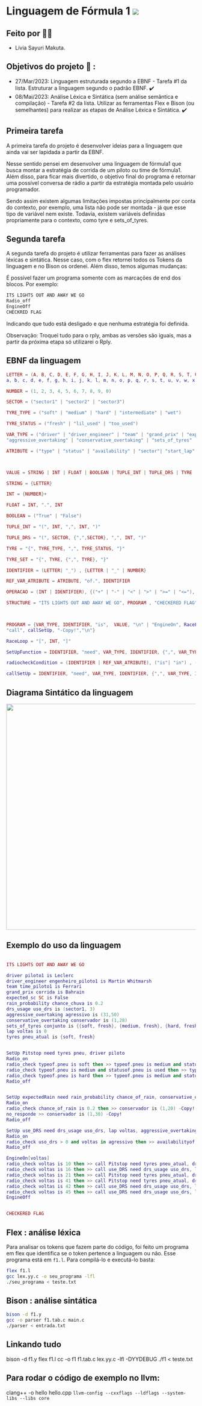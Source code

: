 # Linguagem de Fórmula 1 <img src="https://img.shields.io/static/v1?label=Etapa2&message=Finalizado&color=success&style=flat-square&logo=ghost"/>


## Feito por :raising_hand_woman:

- Lívia Sayuri Makuta.

## Objetivos do projeto :round_pushpin: :

- 27/Mar/2023: Linguagem estruturada segundo a EBNF - Tarefa #1 da lista. Estruturar a linguagem segundo o padrão EBNF.  :heavy_check_mark:
- 08/Mai/2023: Análise Léxica e Sintática (sem análise semântica e compilação) - Tarefa #2 da lista. Utilizar as ferramentas Flex e Bison (ou semelhantes) para realizar as etapas de Análise Léxica e Sintática. :heavy_check_mark:


## Primeira tarefa

A primeira tarefa do projeto é desenvolver ideias para a linguagem que ainda vai ser lapidada a partir da EBNF.

Nesse sentido pensei em desenvolver uma linguagem de fórmula1 que busca montar a estratégia de corrida de um piloto ou time de fórmula1.
Além disso, para ficar mais divertido, o objetivo final do programa é retornar uma possível conversa de rádio a partir da estratégia montada pelo usuário programador. 

Sendo assim existem algumas limitações impostas principalmente por conta do contexto, por exemplo, uma lista não pode ser montada - já que esse tipo de variável nem existe. Todavia, existem variáveis definidas propriamente para o contexto, como tyre e sets_of_tyres.

## Segunda tarefa

A segunda tarefa do projeto é utilizar ferramentas para fazer as análises léxicas e sintática. Nesse caso, com o flex retornei todos os Tokens da linguagem e no Bison os ordenei. Além disso, temos algumas mudanças:

É possível fazer um programa somente com as marcações de end dos blocos. Por exemplo:

``` txt
ITS LIGHTS OUT AND AWAY WE GO
Radio_off
EngineOff
CHECKRED FLAG
```

Indicando que tudo está desligado e que nenhuma estratégia foi definida. 

Observação: Troquei tudo para o rply, ambas as versões são iguais, mas a partir da próxima etapa só utilizarei o Rply.

## EBNF da linguagem

``` lua
LETTER = (A, B, C, D, E, F, G, H, I, J, K, L, M, N, O, P, Q, R, S, T, U, V, W, X, Y, Z, 
a, b, c, d, e, f, g, h, i, j, k, l, m, n, o, p, q, r, s, t, u, v, w, x, y, z)

NUMBER = (1, 2, 3, 4, 5, 6, 7, 8, 9, 0)

SECTOR = ("sector1" | "sector2" | "sector3")

TYRE_TYPE = ("soft" | "medium" | "hard" | "intermediate" | "wet")

TYRE_STATUS = ("fresh" | "lil_used" | "too_used")

VAR_TYPE = ("driver" | "driver_engineer" | "team" | "grand_prix" | "expected_sc" | "rain_probability" | "drs_usage" | 
"aggressive_overtaking" | "conservative_overtaking" | "sets_of_tyres" | "lap" | "tyre")

ATRIBUTE = ("type" | "status" | "availability" | "sector"| "start_lap"| "end_lap" )



VALUE = STRING | INT | FLOAT | BOOLEAN | TUPLE_INT | TUPLE_DRS | TYRE | TYRE_SET | OPERACAO

STRING = {LETTER}

INT = {NUMBER}+

FLOAT = INT, ".", INT

BOOLEAN = ("True" | "False")

TUPLE_INT = "(", INT, ",", INT, ")"

TUPLE_DRS = "(", SECTOR, {",",SECTOR}, ",", INT, ")"

TYRE = "{", TYRE_TYPE, ",", TYRE_STATUS, "}"

TYRE_SET = "{", TYRE, {",", TYRE}, "}"

IDENTIFIER = (LETTER| "_") , {LETTER | "_" | NUMBER}

REF_VAR_ATRIBUTE = ATRIBUTE, "of.", IDENTIFIER

OPERACAO = (INT | IDENTIFIER), {("+" | "-" | "<" | ">" | ">=" | "<="), (INT | IDENTIFIER)}

STRUCTURE = "ITS LIGHTS OUT AND AWAY WE GO", PROGRAM , "CHECKERED FLAG"
 


PROGRAM = {VAR_TYPE, IDENTIFIER, "is",  VALUE, "\n" | "EngineOn", RaceLoop, PROGRAM, "EngineOff", "\n"| "SetUp", SetUpFunction, PROGRAM, "Radio_off", "\n"| "radio_check", radiocheckCondition, PROGRAM, "-Copy!", "\n" ,  ["no_response >>", PROGRAM, "-Copy!", "\n"] |
"call", callSetUp, "-Copy!","\n"}

RaceLoop = "[", INT, "]"

SetUpFunction = IDENTIFIER, "need", VAR_TYPE, IDENTIFIER, {",", VAR_TYPE, IDENTIFIER}, "\n", "Radio_on"

radiocheckCondition = (IDENTIFIER | REF_VAR_ATRIBUTE), ("is"| "in") , (VALUE | IDENTIFIER | REF_VAR_ATRIBUTE), {("and" | "or"), (IDENTIFIER | REF_VAR_ATRIBUTE), ("is"| "in") , (VALUE | IDENTIFIER | REF_VAR_ATRIBUTE)}, "then >>"

callSetUp = IDENTIFIER, "need", VAR_TYPE, IDENTIFIER, {",", VAR_TYPE, IDENTIFIER}

```

## Diagrama Sintático da linguagem

<img src="diagrama_sintatico.drawio.png" width="800" height="600">



## Exemplo do uso da linguagem

```lua

ITS LIGHTS OUT AND AWAY WE GO

driver piloto1 is Leclerc
driver_engineer engenheiro_piloto1 is Martin Whitmarsh
team time_piloto1 is Ferrari
grand_prix corrida is Bahrain
expected_sc SC is False
rain_probability chance_chuva is 0.2
drs_usage uso_drs is (sector1, 3)
aggressive_overtaking agressivo is (31,50)
conservative_overtaking conservador is (1,28)
sets_of_tyres conjunto is {{soft, fresh}, {medium, fresh}, {hard, fresh}, {medium, used}}
lap voltas is 0
tyres pneu_atual is {soft, fresh}


SetUp Pitstop need tyres pneu, driver piloto
Radio_on
radio_check typeof.pneu is soft then >> typeof.pneu is medium and statusof.pneu is used -Copy!
radio_check typeof.pneu is medium and statusof.pneu is used then >> typeof.pneu is hard and statusof.pneu is fresh -Copy!
radio_check typeof.pneu is hard then >> typeof.pneu is medium and statusof.pneu is fresh -Copy!
Radio_off


SetUp expectedRain need rain_probability chance_of_rain, conservative_overtaking coservador
Radio_on
radio_check chance_of_rain is 0.2 then >> conservador is (1,20) -Copy!
no_responde >> conservador is (1,30) -Copy!
Radio_off

SetUp use_DRS need drs_usage uso_drs, lap voltas, aggressive_overtaking agressivo
Radio_on
radio_check uso_drs > 0 and voltas in agressivo then >> availabilityof.uso_drs is availabilityof.uso_drs-1
Radio_off

EngineOn[voltas]
radio_check voltas is 10 then >> call Pitstop need tyres pneu_atual, driver piloto1 -Copy!
radio_check voltas is 16 then >> call use_DRS need drs_usage uso_drs, lap voltas, aggressive_overtaking agressivo -Copy!
radio_check voltas is 21 then >> call Pitstop need tyres pneu_atual, driver piloto1 -Copy!
radio_check voltas is 41 then >> call Pitstop need tyres pneu_atual, driver piloto1 -Copy!
radio_check voltas is 42 then >> call use_DRS need drs_usage uso_drs, lap voltas, aggressive_overtaking agressivo -Copy!
radio_check voltas is 45 then >> call use_DRS need drs_usage uso_drs, lap voltas, aggressive_overtaking agressivo -Copy!
EngineOff


CHECKERED FLAG

```

## Flex : análise léxica

Para analisar os tokens que fazem parte do código, foi feito um programa em flex que identifica se o token pertence a linguagem ou não. Esse programa está em `f1.l`. Para compilá-lo e executá-lo basta:

``` bash
flex f1.l
gcc lex.yy.c -o seu_programa -lfl
./seu_programa < teste.txt 
```

## Bison : análise sintática

```bash
bison -d f1.y
gcc -o parser f1.tab.c main.c
./parser < entrada.txt
```

## Linkando tudo

bison -d f1.y
flex f1.l
cc -o f1 f1.tab.c lex.yy.c -lfl -DYYDEBUG
./f1 < teste.txt

## Para rodar o código de exemplo no llvm:

clang++ -o hello hello.cpp `llvm-config --cxxflags --ldflags --system-libs --libs core`

